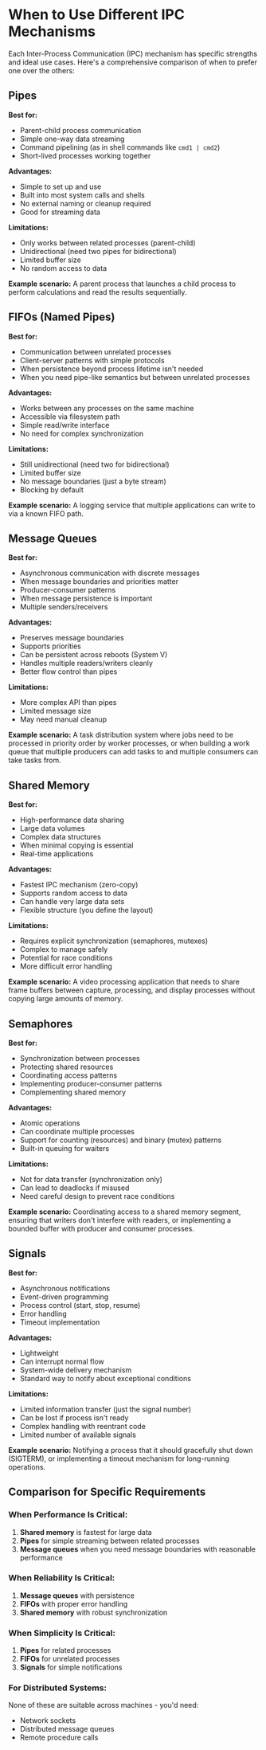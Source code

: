 # When to Use Different IPC Mechanisms

Each Inter-Process Communication (IPC) mechanism has specific strengths and ideal use cases. Here's a comprehensive comparison of when to prefer one over the others:

## Pipes

**Best for:**
- Parent-child process communication
- Simple one-way data streaming
- Command pipelining (as in shell commands like `cmd1 | cmd2`)
- Short-lived processes working together

**Advantages:**
- Simple to set up and use
- Built into most system calls and shells
- No external naming or cleanup required
- Good for streaming data

**Limitations:**
- Only works between related processes (parent-child)
- Unidirectional (need two pipes for bidirectional)
- Limited buffer size
- No random access to data

**Example scenario:** A parent process that launches a child process to perform calculations and read the results sequentially.

## FIFOs (Named Pipes)

**Best for:**
- Communication between unrelated processes
- Client-server patterns with simple protocols
- When persistence beyond process lifetime isn't needed
- When you need pipe-like semantics but between unrelated processes

**Advantages:**
- Works between any processes on the same machine
- Accessible via filesystem path
- Simple read/write interface
- No need for complex synchronization

**Limitations:**
- Still unidirectional (need two for bidirectional)
- Limited buffer size
- No message boundaries (just a byte stream)
- Blocking by default

**Example scenario:** A logging service that multiple applications can write to via a known FIFO path.

## Message Queues

**Best for:**
- Asynchronous communication with discrete messages
- When message boundaries and priorities matter
- Producer-consumer patterns
- When message persistence is important
- Multiple senders/receivers

**Advantages:**
- Preserves message boundaries
- Supports priorities
- Can be persistent across reboots (System V)
- Handles multiple readers/writers cleanly
- Better flow control than pipes

**Limitations:**
- More complex API than pipes
- Limited message size
- May need manual cleanup

**Example scenario:** A task distribution system where jobs need to be processed in priority order by worker processes, or when building a work queue that multiple producers can add tasks to and multiple consumers can take tasks from.

## Shared Memory

**Best for:**
- High-performance data sharing
- Large data volumes
- Complex data structures
- When minimal copying is essential
- Real-time applications

**Advantages:**
- Fastest IPC mechanism (zero-copy)
- Supports random access to data
- Can handle very large data sets
- Flexible structure (you define the layout)

**Limitations:**
- Requires explicit synchronization (semaphores, mutexes)
- Complex to manage safely
- Potential for race conditions
- More difficult error handling

**Example scenario:** A video processing application that needs to share frame buffers between capture, processing, and display processes without copying large amounts of memory.

## Semaphores

**Best for:**
- Synchronization between processes
- Protecting shared resources
- Coordinating access patterns
- Implementing producer-consumer patterns
- Complementing shared memory

**Advantages:**
- Atomic operations
- Can coordinate multiple processes
- Support for counting (resources) and binary (mutex) patterns
- Built-in queuing for waiters

**Limitations:**
- Not for data transfer (synchronization only)
- Can lead to deadlocks if misused
- Need careful design to prevent race conditions

**Example scenario:** Coordinating access to a shared memory segment, ensuring that writers don't interfere with readers, or implementing a bounded buffer with producer and consumer processes.

## Signals

**Best for:**
- Asynchronous notifications
- Event-driven programming
- Process control (start, stop, resume)
- Error handling
- Timeout implementation

**Advantages:**
- Lightweight
- Can interrupt normal flow
- System-wide delivery mechanism
- Standard way to notify about exceptional conditions

**Limitations:**
- Limited information transfer (just the signal number)
- Can be lost if process isn't ready
- Complex handling with reentrant code
- Limited number of available signals

**Example scenario:** Notifying a process that it should gracefully shut down (SIGTERM), or implementing a timeout mechanism for long-running operations.

## Comparison for Specific Requirements

### When Performance Is Critical:
1. **Shared memory** is fastest for large data
2. **Pipes** for simple streaming between related processes
3. **Message queues** when you need message boundaries with reasonable performance

### When Reliability Is Critical:
1. **Message queues** with persistence
2. **FIFOs** with proper error handling
3. **Shared memory** with robust synchronization

### When Simplicity Is Critical:
1. **Pipes** for related processes
2. **FIFOs** for unrelated processes
3. **Signals** for simple notifications

### For Distributed Systems:
None of these are suitable across machines - you'd need:
- Network sockets
- Distributed message queues
- Remote procedure calls

